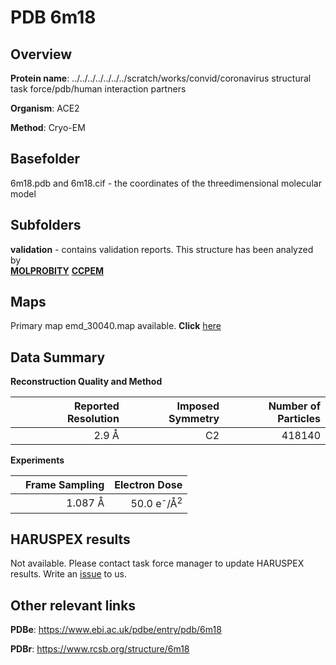 # PDB 6m18

## Overview

**Protein name**: ../../../../../../../scratch/works/convid/coronavirus structural task force/pdb/human interaction partners

**Organism**: ACE2

**Method**: Cryo-EM



## Basefolder

6m18.pdb and 6m18.cif - the coordinates of the threedimensional molecular model

## Subfolders





**validation** - contains validation reports. This structure has been analyzed by <br>  [**MOLPROBITY**](https://github.com/thorn-lab/coronavirus_structural_task_force/tree/master/pdb/human_interaction_partners/ACE2/6m18/validation/molprobity)   [**CCPEM**](https://github.com/thorn-lab/coronavirus_structural_task_force/tree/master/pdb/human_interaction_partners/ACE2/6m18/validation/ccpem-validation)



## Maps

Primary map emd_30040.map available. **Click** [here](http://ftp.wwpdb.org/pub/emdb/structures/EMD-30040/map/) 

## Data Summary
**Reconstruction Quality and Method**

|   | Reported Resolution | Imposed Symmetry | Number of Particles |
|---|-------------:|----------------:|--------------:|
|   |2.9 Å|C2|418140|

**Experiments**

|   | Frame Sampling | Electron Dose |
|---|-------------:|----------------:|
|   |1.087 Å|50.0 e<sup>-</sup>/Å<sup>2</sup>|

## HARUSPEX results

Not available. Please contact task force manager to update HARUSPEX results. Write an [issue](https://github.com/thorn-lab/coronavirus_structural_task_force/issues) to us.

## Other relevant links 
**PDBe**:  https://www.ebi.ac.uk/pdbe/entry/pdb/6m18
 
**PDBr**: https://www.rcsb.org/structure/6m18 
